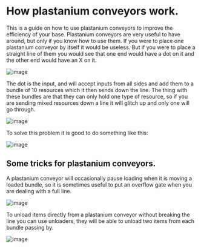 # How plastanium conveyors work.

This is a guide on how to use plastanium conveyors to improve the efficiency of your base. Plastanium conveyors are very useful to have around, but only if you know how to use them. If you were to place one plastanium conveyor by itself it would be useless. But if you were to place a straight line of them you would see that one end would have a dot on it and the other end would have an X on it.

![image](https://user-images.githubusercontent.com/83131497/149448310-9145532c-da6c-4d11-8f1b-fcf9bd79c9d5.png)

The dot is the input, and will accept inputs from all sides and add them to a bundle of 10 resources which it then sends down the line. The thing with these bundles are that they can only hold one type of resource, so if you are sending mixed resources down a line it will glitch up and only one will go through.

![image](https://user-images.githubusercontent.com/83131497/149446825-e46adb19-0731-4830-a11c-2b536ca859e0.png)

To solve this problem it is good to do something like this:

![image](https://user-images.githubusercontent.com/83131497/149447145-72c3d2ca-b6ef-4259-8c61-62aff2f7ceeb.png)

## Some tricks for plastanium conveyors.

A plastanium conveyor will occasionally pause loading when it is moving a loaded bundle, so it is sometimes useful to put an overflow gate when you are dealing with a full line.

![image](https://user-images.githubusercontent.com/83131497/149447368-d4040798-a6ff-4010-b7fe-86396dd265cc.png)

To unload items directly from a plastanium conveyor without breaking the line you can use unloaders, they will be able to unload two items from each bundle passing by.

![image](https://user-images.githubusercontent.com/83131497/149448184-0aa8573e-06c4-4858-9328-c7ea374fbeb2.png)
